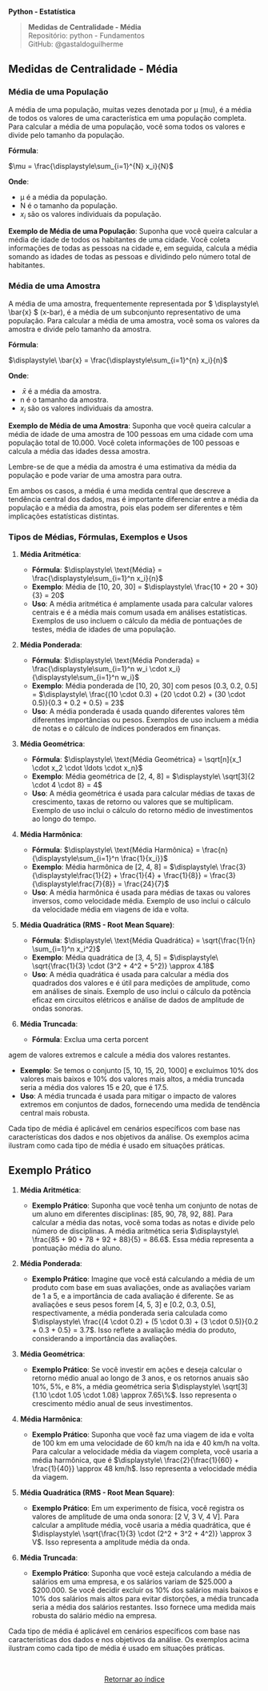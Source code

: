 **Python - Estatística** 
>**Medidas de Centralidade - Média**    
> Repositório: python - Fundamentos  
> GitHub: @gastaldoguilherme
&nbsp;


## Medidas de Centralidade - Média

### Média de uma População
A média de uma população, muitas vezes denotada por μ (mu), é a média de todos os valores de uma característica em uma população completa. Para calcular a média de uma população, você soma todos os valores e divide pelo tamanho da população.

**Fórmula**:

$\mu = \frac{\displaystyle\sum_{i=1}^{N} x_i}{N}$

**Onde**:
- μ é a média da população.
- N é o tamanho da população.
- $x_i$ são os valores individuais da população.

**Exemplo de Média de uma População**:
Suponha que você queira calcular a média de idade de todos os habitantes de uma cidade. Você coleta informações de todas as pessoas na cidade e, em seguida, calcula a média somando as idades de todas as pessoas e dividindo pelo número total de habitantes.

### Média de uma Amostra
A média de uma amostra, frequentemente representada por $ \displaystyle\ \bar{x} $ (x-bar), é a média de um subconjunto representativo de uma população. Para calcular a média de uma amostra, você soma os valores da amostra e divide pelo tamanho da amostra.

**Fórmula**:

$\displaystyle\ \bar{x} = \frac{\displaystyle\sum_{i=1}^{n} x_i}{n}$

**Onde**:
- $\displaystyle\ \bar{x}$ é a média da amostra.
- n é o tamanho da amostra.
- $x_i$ são os valores individuais da amostra.

**Exemplo de Média de uma Amostra**:
Suponha que você queira calcular a média de idade de uma amostra de 100 pessoas em uma cidade com uma população total de 10.000. Você coleta informações de 100 pessoas e calcula a média das idades dessa amostra.

Lembre-se de que a média da amostra é uma estimativa da média da população e pode variar de uma amostra para outra.

Em ambos os casos, a média é uma medida central que descreve a tendência central dos dados, mas é importante diferenciar entre a média da população e a média da amostra, pois elas podem ser diferentes e têm implicações estatísticas distintas.

### Tipos de Médias, Fórmulas, Exemplos e Usos

1. **Média Aritmética**:
   - **Fórmula**: $\displaystyle\ \text{Média} = \frac{\displaystyle\sum_{i=1}^n x_i}{n}$
   - **Exemplo**: Média de [10, 20, 30] = $\displaystyle\ \frac{10 + 20 + 30}{3} = 20$
   - **Uso**: A média aritmética é amplamente usada para calcular valores centrais e é a média mais comum usada em análises estatísticas. Exemplos de uso incluem o cálculo da média de pontuações de testes, média de idades de uma população.

2. **Média Ponderada**:
   - **Fórmula**: $\displaystyle\ \text{Média Ponderada} = \frac{\displaystyle\sum_{i=1}^n w_i \cdot x_i}{\displaystyle\sum_{i=1}^n w_i}$
   - **Exemplo**: Média ponderada de [10, 20, 30] com pesos [0.3, 0.2, 0.5] = $\displaystyle\ \frac{(10 \cdot 0.3) + (20 \cdot 0.2) + (30 \cdot 0.5)}{0.3 + 0.2 + 0.5} = 23$
   - **Uso**: A média ponderada é usada quando diferentes valores têm diferentes importâncias ou pesos. Exemplos de uso incluem a média de notas e o cálculo de índices ponderados em finanças.

3. **Média Geométrica**:
   - **Fórmula**: $\displaystyle\ \text{Média Geométrica} = \sqrt[n]{x_1 \cdot x_2 \cdot \ldots \cdot x_n}$
   - **Exemplo**: Média geométrica de [2, 4, 8] = $\displaystyle\ \sqrt[3]{2 \cdot 4 \cdot 8} = 4$
   - **Uso**: A média geométrica é usada para calcular médias de taxas de crescimento, taxas de retorno ou valores que se multiplicam. Exemplo de uso inclui o cálculo do retorno médio de investimentos ao longo do tempo.

4. **Média Harmônica**:
   - **Fórmula**: $\displaystyle\ \text{Média Harmônica} = \frac{n}{\displaystyle\sum_{i=1}^n \frac{1}{x_i}}$
   - **Exemplo**: Média harmônica de [2, 4, 8] = $\displaystyle\ \frac{3}{\displaystyle\frac{1}{2} + \frac{1}{4} + \frac{1}{8}} = \frac{3}{\displaystyle\frac{7}{8}} = \frac{24}{7}$
   - **Uso**: A média harmônica é usada para médias de taxas ou valores inversos, como velocidade média. Exemplo de uso inclui o cálculo da velocidade média em viagens de ida e volta.

5. **Média Quadrática (RMS - Root Mean Square)**:
   - **Fórmula**: $\displaystyle\ \text{Média Quadrática} = \sqrt{\frac{1}{n} \sum_{i=1}^n x_i^2}$
   - **Exemplo**: Média quadrática de [3, 4, 5] = $\displaystyle\ \sqrt{\frac{1}{3} \cdot (3^2 + 4^2 + 5^2)} \approx 4.18$
   - **Uso**: A média quadrática é usada para calcular a média dos quadrados dos valores e é útil para medições de amplitude, como em análises de sinais. Exemplo de uso inclui o cálculo da potência eficaz em circuitos elétricos e análise de dados de amplitude de ondas sonoras.

6. **Média Truncada**:
   - **Fórmula**: Exclua uma certa porcent

agem de valores extremos e calcule a média dos valores restantes.
   - **Exemplo**: Se temos o conjunto [5, 10, 15, 20, 1000] e excluímos 10% dos valores mais baixos e 10% dos valores mais altos, a média truncada seria a média dos valores 15 e 20, que é 17.5.
   - **Uso**: A média truncada é usada para mitigar o impacto de valores extremos em conjuntos de dados, fornecendo uma medida de tendência central mais robusta.

Cada tipo de média é aplicável em cenários específicos com base nas características dos dados e nos objetivos da análise. Os exemplos acima ilustram como cada tipo de média é usado em situações práticas.


## Exemplo Prático

1. **Média Aritmética**:
   - **Exemplo Prático**: Suponha que você tenha um conjunto de notas de um aluno em diferentes disciplinas: [85, 90, 78, 92, 88]. Para calcular a média das notas, você soma todas as notas e divide pelo número de disciplinas. A média aritmética seria $\displaystyle\ \frac{85 + 90 + 78 + 92 + 88}{5} = 86.6$. Essa média representa a pontuação média do aluno.

2. **Média Ponderada**:
   - **Exemplo Prático**: Imagine que você está calculando a média de um produto com base em suas avaliações, onde as avaliações variam de 1 a 5, e a importância de cada avaliação é diferente. Se as avaliações e seus pesos forem [4, 5, 3] e [0.2, 0.3, 0.5], respectivamente, a média ponderada seria calculada como $\displaystyle\ \frac{(4 \cdot 0.2) + (5 \cdot 0.3) + (3 \cdot 0.5)}{0.2 + 0.3 + 0.5} = 3.7$. Isso reflete a avaliação média do produto, considerando a importância das avaliações.

3. **Média Geométrica**:
   - **Exemplo Prático**: Se você investir em ações e deseja calcular o retorno médio anual ao longo de 3 anos, e os retornos anuais são 10%, 5%, e 8%, a média geométrica seria $\displaystyle\ \sqrt[3]{1.10 \cdot 1.05 \cdot 1.08} \approx 7.65\%$. Isso representa o crescimento médio anual de seus investimentos.

4. **Média Harmônica**:
   - **Exemplo Prático**: Suponha que você faz uma viagem de ida e volta de 100 km em uma velocidade de 60 km/h na ida e 40 km/h na volta. Para calcular a velocidade média da viagem completa, você usaria a média harmônica, que é $\displaystyle\ \frac{2}{\frac{1}{60} + \frac{1}{40}} \approx 48 km/h$. Isso representa a velocidade média da viagem.

5. **Média Quadrática (RMS - Root Mean Square)**:
   - **Exemplo Prático**: Em um experimento de física, você registra os valores de amplitude de uma onda sonora: [2 V, 3 V, 4 V]. Para calcular a amplitude média, você usaria a média quadrática, que é $\displaystyle\ \sqrt{\frac{1}{3} \cdot (2^2 + 3^2 + 4^2)} \approx 3 V$. Isso representa a amplitude média da onda.

6. **Média Truncada**:
   - **Exemplo Prático**: Suponha que você esteja calculando a média de salários em uma empresa, e os salários variam de $25.000 a $200.000. Se você decidir excluir os 10% dos salários mais baixos e 10% dos salários mais altos para evitar distorções, a média truncada seria a média dos salários restantes. Isso fornece uma medida mais robusta do salário médio na empresa.

Cada tipo de média é aplicável em cenários específicos com base nas características dos dados e nos objetivos da análise. Os exemplos acima ilustram como cada tipo de média é usado em situações práticas.



&nbsp;

<div align="center">
   
[Retornar ao índice](/README.md)

</div>
